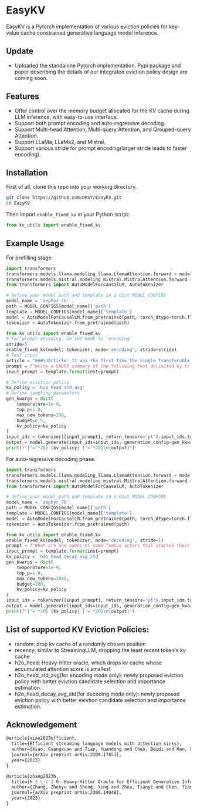 # EasyKV
EasyKV is a Pytorch implementation of various eviction policies for key-value cache constrained generative language model inference.

## Update
+ Uploaded the standalone Pytorch implementation. Pypi package and paper describing the details of our integrated eviction policy design are coming soon.

## Features
+ Offer control over the memory budget allocated for the KV cache during LLM inference, with easy-to-use interface.
+ Support both prompt encoding and auto-regressive decoding.
+ Support Multi-head Attention, Multi-query Attention, and Qrouped-query Attention.
+ Support LLaMa, LLaMa2, and Mistral.
+ Support various stride for prompt encoding(larger stride leads to faster encoding).

## Installation
First of all, clone this repo into your working directory.
```bash
git clone https://github.com/DRSY/EasyKV.git
cd EasyKV
```
Then import ```enable_fixed_kv``` in your Python script:
```python
from kv_utils import enable_fixed_kv
```

## Example Usage
For prefilling stage:
```python
import transformers
transformers.models.llama.modeling_llama.LlamaAttention.forward = modeling_llama.llama_forward
transformers.models.mistral.modeling_mistral.MistralAttention.forward = modeling_mistral.mistral_forward
from transformers import AutoModelForCausalLM, AutoTokenizer

# define your model path and template in a dict MODEL_CONFIGS
model_name = 'zephyr_7b'
path = MODEL_CONFIGS[model_name]['path']
template = MODEL_CONFIGS[model_name]['template']
model = AutoModelForCausalLM.from_pretrained(path, torch_dtype=torch.float16, device_map='auto').eval()
tokenizer = AutoTokenizer.from_pretrained(path)

from kv_utils import enable_fixed_kv
# for prompt encoding, we set mode to 'encoding'
stride=5
enable_fixed_kv(model, tokenizer, mode='encoding', stride=stride)
# Test input
article = "###\nArticle: It was the first time the Single Transferable Vote (STV) system had been used to select two members in the same ward in a by-election. The SNP topped the vote in the Leith Walk by-election, while Scottish Labour won the second seat from the Greens. The by-election was called after Deidre Brock of the SNP and Maggie Chapman of the Scottish Greens stood down. The SNP's John Lewis Ritchie topped the Leith Walk poll with 2,290 votes. He was elected at stage one in the STV process with a swing in first-preference votes of 7.6% from Labour. Labour's Marion Donaldson received 1,623 votes, ahead of Susan Jane Rae of the Scottish Greens on 1,381. Ms Donaldson was elected at stage 10 of the voting process after other preferences had been considered. The by-election was called after Ms Brock stood down when she was elected as the SNP MP for Edinburgh North and Leith in May. Ms Chapman, of the Scottish Greens, resigned from her post to concentrate on standing for the Scottish Parliament in next May's election. The turnout for the by-election was 25.1%. The SNP also held the Midlothian West seat on Midlothian Council with a swing of 6.3% from Labour. The party's Kelly Parry secured 1,540 votes, ahead of Labour's Ian Miller on 945 votes. The by-election was called after Owen Thompson was elected as SNP MP for the Midlothian constituency.\n\nSummarize the above article in 1 sentence.\n"
prompt = f"Write a SHORT summary of the following text delimited by triple backticks. Return your response which covers the key points of the text.\n```{article}```"
input_prompt = template.format(inst=prompt)

# Define eviction policy
kv_policy = 'h2o_head_std_avg'
# Define sampling parameters
gen_kwargs = dict(
    temperature=1e-9,
    top_p=1.0,
    max_new_tokens=256,
    budget=0.5,
    kv_policy=kv_policy
)
input_ids = tokenizer([input_prompt], return_tensors='pt').input_ids.to(model.device)
output = model.generate(input_ids=input_ids, generation_config=gen_kwargs)
print(f"{'='*20} {kv_policy} {'='*20}\n{output}")
```
For auto-regressive decoding phase:
```python
import transformers
transformers.models.llama.modeling_llama.LlamaAttention.forward = modeling_llama.llama_forward
transformers.models.mistral.modeling_mistral.MistralAttention.forward = modeling_mistral.mistral_forward
from transformers import AutoModelForCausalLM, AutoTokenizer

# define your model path and template in a dict MODEL_CONFIGS
model_name = 'zephyr_7b'
path = MODEL_CONFIGS[model_name]['path']
template = MODEL_CONFIGS[model_name]['template']
model = AutoModelForCausalLM.from_pretrained(path, torch_dtype=torch.float16, device_map='auto').eval()
tokenizer = AutoTokenizer.from_pretrained(path)

from kv_utils import enable_fixed_kv
enable_fixed_kv(model, tokenizer, mode='decoding', stride=1)
prompt = f"What are the names of some famous actors that started their careers on Broadway?"
input_prompt = template.format(inst=prompt)
kv_policy = 'h2o_head_decay_avg_std'
gen_kwargs = dict(
    temperature=1e-9,
    top_p=1.0,
    max_new_tokens=2048,
    budget=200,
    kv_policy=kv_policy
)
input_ids = tokenizer([input_prompt], return_tensors='pt').input_ids.to(model.device)
output = model.generate(input_ids=input_ids, generation_config=gen_kwargs)
print(f"{'='*20} {kv_policy} {'='*20}\n{output}")
```
## List of supported KV Eviction Policies:
+ random: drop kv cache of a randomly chosen position
+ recency: similar to StreamingLLM, dropping the least recent token's kv cache
+ h2o_head: Heavy-hitter oracle, which drops kv cache whose accumulated attention score is smallest
+ h2o_head_std_avg(for encoding mode only): newly proposed eviction policy with better evivtion candidate selection and importance estimation.
+ h2o_head_decay_avg_std(for decoding mode only): newly proposed eviction policy with better evivtion candidate selection and importance estimation.


## Acknowledgement
```latex
@article{xiao2023efficient,
  title={Efficient streaming language models with attention sinks},
  author={Xiao, Guangxuan and Tian, Yuandong and Chen, Beidi and Han, Song and Lewis, Mike},
  journal={arXiv preprint arXiv:2309.17453},
  year={2023}
}

@article{zhang2023h,
  title={H $ \_2 $ O: Heavy-Hitter Oracle for Efficient Generative Inference of Large Language Models},
  author={Zhang, Zhenyu and Sheng, Ying and Zhou, Tianyi and Chen, Tianlong and Zheng, Lianmin and Cai, Ruisi and Song, Zhao and Tian, Yuandong and R{\'e}, Christopher and Barrett, Clark and others},
  journal={arXiv preprint arXiv:2306.14048},
  year={2023}
}
```